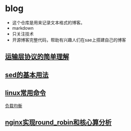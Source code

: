 blog
====

+ 这个仓库是用来记录文本格式的博客。
+ markdown
+ 只关注技术
+ 开源博客完整代码，帮助有兴趣人们在sae上搭建自己的博客

[运输层协议的简单理解](https://github.com/liqingqiya/blog/blob/master/运输层的协议理解.md)
---------------

[sed的基本用法](https://github.com/liqingqiya/blog/blob/master/sed的基本用法.md)
---------------

[linux常用命令](https://github.com/liqingqiya/blog/blob/master/linux常用命令.md)
---------------

[负载均衡](https://github.com/liqingqiya/blog/blob/master/负载均衡.md)

[nginx实现round_robin和核心算分析](https://github.com/liqingqiya/blog/blob/master/nginx实现round_robin和核心算分析.md)
---------------


